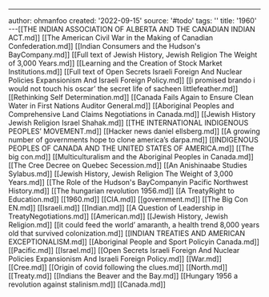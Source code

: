 ---
author: ohmanfoo
created: '2022-09-15'
source: '#todo'
tags: ''
title: '1960'
---[[THE INDIAN ASSOCIATION OF ALBERTA AND THE CANADIAN INDIAN ACT.md]]
[[The American Civil War in the Making of Canadian Confederation.md]]
[[Indian Consumers and the Hudson's BayCompany.md]]
[[Full text of Jewish History, Jewish Religion The Weight of 3,000 Years.md]]
[[Learning and the Creation of Stock Market Institutions.md]]
[[Full text of Open Secrets Israeli Foreign And Nuclear Policies Expansionism And Israeli Foreign Policy.md]]
[[i promised brando i would not touch his oscar’ the secret life of sacheen littlefeather.md]]
[[Rethinking Self Determination.md]]
[[Canada Fails Again to Ensure Clean Water in First Nations Auditor General.md]]
[[Aboriginal Peoples and Comprehensive Land Claims Negotiations in Canada.md]]
[[Jewish History Jewish Religion Israel Shahak.md]]
[[THE INTERNATIONAL INDIGENOUS PEOPLES’ MOVEMENT.md]]
[[Hacker news daniel ellsberg.md]]
[[A growing number of governments hope to clone america’s darpa.md]]
[[INDIGENOUS PEOPLES OF CANADA AND THE UNITED STATES OF AMERICA.md]]
[[The big con.md]]
[[Multiculturalism and the Aboriginal Peoples in Canada.md]]
[[The Cree Decree on Quebec Secession.md]]
[[An Anishinaabe Studies Sylabus.md]]
[[Jewish History, Jewish Religion The Weight of 3,000 Years.md]]
[[The Role of the Hudson's BayCompanyin Pacific Northwest History.md]]
[[The hungarian revolution 1956.md]]
[[A TreatyRight to Education.md]]
[[1960.md]]
[[CIA.md]]
[[government.md]]
[[The Big Con EN.md]]
[[Israeli.md]]
[[Indian.md]]
[[A Question of Leadership in TreatyNegotiations.md]]
[[American.md]]
[[Jewish History, Jewish Religion.md]]
[[it could feed the world’ amaranth, a health trend 8,000 years old that survived colonization.md]]
[[INDIAN TREATIES AND AMERICAN EXCEPTIONALISM.md]]
[[Aboriginal People and Sport Policyin Canada.md]]
[[Pacific.md]]
[[Israel.md]]
[[Open Secrets Israeli Foreign And Nuclear Policies Expansionism And Israeli Foreign Policy.md]]
[[War.md]]
[[Cree.md]]
[[Origin of covid following the clues.md]]
[[North.md]]
[[Treaty.md]]
[[Indians the Beaver and the Bay.md]]
[[Hungary 1956 a revolution against stalinism.md]]
[[Canada.md]]

